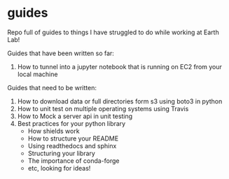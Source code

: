 # guides
Repo full of guides to things I have struggled to do while working at Earth Lab!

Guides that have been written so far: 
1. How to tunnel into a jupyter notebook that is running on EC2 from your local machine



Guides that need to be written: 
1. How to download data or full directories form s3 using boto3 in python
2. How to unit test on multiple operating systems using Travis 
3. How to Mock a server api in unit testing 
4. Best practices for your python library
    - How shields work
    - How to structure your README
    - Using readthedocs and sphinx 
    - Structuring your library
    - The importance of conda-forge
    - etc, looking for ideas!